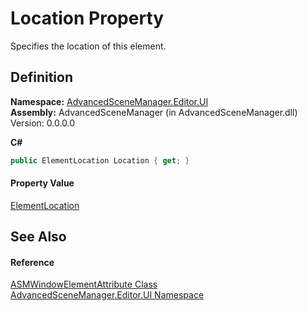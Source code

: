 # Location Property


Specifies the location of this element.



## Definition
**Namespace:** <a href="N_AdvancedSceneManager_Editor_UI.md">AdvancedSceneManager.Editor.UI</a>  
**Assembly:** AdvancedSceneManager (in AdvancedSceneManager.dll) Version: 0.0.0.0

**C#**
``` C#
public ElementLocation Location { get; }
```



#### Property Value
<a href="T_AdvancedSceneManager_Editor_UI_ElementLocation.md">ElementLocation</a>

## See Also


#### Reference
<a href="T_AdvancedSceneManager_Editor_UI_ASMWindowElementAttribute.md">ASMWindowElementAttribute Class</a>  
<a href="N_AdvancedSceneManager_Editor_UI.md">AdvancedSceneManager.Editor.UI Namespace</a>  
